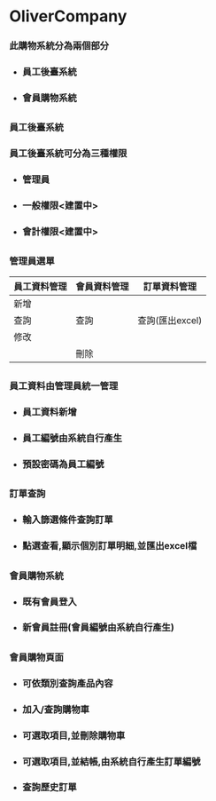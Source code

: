 # OliverCompany

### 此購物系統分為兩個部分
- ### 員工後臺系統
- ### 會員購物系統

##
### 員工後臺系統
### 員工後臺系統可分為三種權限
- ### 管理員
- ### 一般權限<建置中>
- ### 會計權限<建置中>


##
### 管理員選單
| 員工資料管理 | 會員資料管理 | 訂單資料管理 |
| -------- | -------- | -------- |
|   新增   |      |      |
|   查詢   |   查詢   |   查詢(匯出excel)   |
|   修改   |      |      |
|          |   刪除   |      |


##
### 員工資料由管理員統一管理
- ### 員工資料新增
- ### 員工編號由系統自行產生
- ### 預設密碼為員工編號

##
### 訂單查詢
- ### 輸入篩選條件查詢訂單
- ### 點選查看,顯示個別訂單明細,並匯出excel檔

##
### 會員購物系統
- ### 既有會員登入
- ### 新會員註冊(會員編號由系統自行產生)

##
### 會員購物頁面
- ### 可依類別查詢產品內容
- ### 加入/查詢購物車
- ### 可選取項目,並刪除購物車
- ### 可選取項目,並結帳,由系統自行產生訂單編號
- ### 查詢歷史訂單







<!--[google](https://google.com)-->

<!--[doc檔](Annotation.docx)-->

<!--[JAVA檔](OliverCompany/src/main/java/vo/CartTable.java)-->
